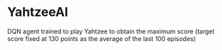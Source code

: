 # YahtzeeAI
DQN agent trained to play Yahtzee to obtain the maximum score (target score fixed at 130 points as the average of the last 100 episodes)
